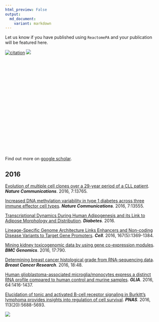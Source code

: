 ```yaml
---
html_preview: False
output:
  md_document:
    variant: markdown
---
```


<!-- AddToAny BEGIN -->
<div class="a2a_kit a2a_kit_size_32 a2a_default_style">

<a class="a2a_dd" href="//www.addtoany.com/share"></a>
<a class="a2a_button_facebook"></a> <a class="a2a_button_twitter"></a>
<a class="a2a_button_google_plus"></a>
<a class="a2a_button_pinterest"></a> <a class="a2a_button_reddit"></a>
<a class="a2a_button_sina_weibo"></a> <a class="a2a_button_wechat"></a>
<a class="a2a_button_douban"></a>

</div>

<script async src="//static.addtoany.com/menu/page.js"></script>
<!-- AddToAny END -->
<link rel="stylesheet" href="https://guangchuangyu.github.io/css/font-awesome.min.css">
<link rel="stylesheet" href="https://guangchuangyu.github.io/css/academicons.min.css">

Let us know if you have published using `ReactomePA` and your
publication will be featured here.

[![citation](https://img.shields.io/badge/cited%20by-23-blue.svg?style=flat)](https://scholar.google.com.hk/scholar?oi=bibs&hl=en&cites=3311691878690959578)
[![](https://img.shields.io/badge/ESI-Highly%20Cited%20Paper-blue.svg?style=flat)](http://apps.webofknowledge.com/InboundService.do?mode=FullRecord&customersID=RID&IsProductCode=Yes&product=WOS&Init=Yes&Func=Frame&DestFail=http%3A%2F%2Fwww.webofknowledge.com&action=retrieve&SrcApp=RID&SrcAuth=RID&SID=Y2CXu6nry8nDQZcUy1w&UT=WOS%3A000368858900017)

<link rel='stylesheet' href=https://guangchuangyu.github.io/resume/css/morris.css>
<script src='https://guangchuangyu.github.io/resume/css/jquery.min.js' type='text/javascript'></script>
<script src='https://guangchuangyu.github.io/resume/css/raphael-min.js' type='text/javascript'></script>
<script src='https://guangchuangyu.github.io/resume/css/morris-0.4.2.min.js' type='text/javascript'></script>
<style>
  .rChart {
    display: block;
    margin-left: auto; 
    margin-right: auto;
    width: 800px;
    height: 300px;
  }  
  </style>
<div id="chart8ae77308c9" class="rChart morris">

</div>

<script type='text/javascript'>
    var chartParams = {
 "element": "chart8ae77308c9",
"width":            800,
"height":            400,
"xkey": "year",
"ykeys": [
 "cites" 
],
"data": [
 {
 "year": 2015,
"cites":              1,
"pubid": "8d8msizDQcsC" 
},
{
 "year": 2016,
"cites":             15,
"pubid": "8d8msizDQcsC" 
},
{
 "year": 2017,
"cites":              7,
"pubid": "8d8msizDQcsC" 
} 
],
"id": "chart8ae77308c9",
"labels": "cites" 
},
      chartType = "Bar"
    new Morris[chartType](chartParams)
</script>
Find out more on [<i class="ai ai-google-scholar"></i> google
scholar](https://scholar.google.com/scholar?oi=bibs&hl=en&cites=3311691878690959578).

2016
----

[Evolution of multiple cell clones over a 29-year period of a CLL
patient](http://dx.doi.org/10.1038/ncomms13765). ***Nature
Communications***. 2016, 7:13765.

[Increased DNA methylation variability in type 1 diabetes across three
immune effector cell types](http://www.nature.com/articles/ncomms13555).
***Nature Communications***. 2016, 7:13555.

[Transcriptional Dynamics During Human Adipogenesis and its Link to
Adipose Morphology and
Distribution](http://dx.doi.org/10.2337/db16-0631). ***Diabetes***.
2016.

[Lineage-Specific Genome Architecture Links Enhancers and Non-coding
Disease Variants to Target Gene
Promoters](http://www.sciencedirect.com/science/article/pii/S0092867416313228).
***Cell***. 2016, 167(5):1369-1384.

[Mining kidney toxicogenomic data by using gene co-expression
modules](https://bmcgenomics.biomedcentral.com/articles/10.1186/s12864-016-3143-y).
***BMC Genomics***. 2016, 17:790.

[Determining breast cancer histological grade from RNA-sequencing
data](http://dx.doi.org/10.1186/s13058-016-0710-8). ***Breast Cancer
Research***. 2016, 18:48.

[Human glioblastoma-associated microglia/monocytes express a distinct
RNA profile compared to human control and murine
samples](http://dx.doi.org/10.1002/glia.23014). ***GLIA***. 2016,
64:1416-1437.

[Elucidation of tonic and activated B-cell receptor signaling in
Burkitt’s lymphoma provides insights into regulation of cell
survival](http://dx.doi.org/10.1073/pnas.1601053113). ***PNAS***. 2016,
113(20):5688-5693.

![](https://guangchuangyu.github.io/featured_img/ReactomePA/pnas_F4.large.jpg)
